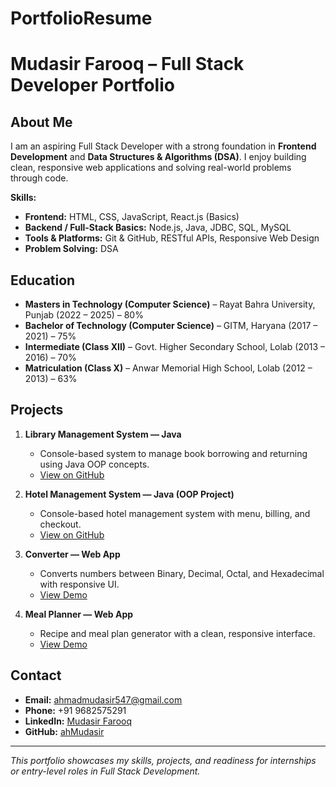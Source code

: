 # PortfolioResume

# Mudasir Farooq – Full Stack Developer Portfolio

## About Me
I am an aspiring Full Stack Developer with a strong foundation in **Frontend Development** and **Data Structures & Algorithms (DSA)**. I enjoy building clean, responsive web applications and solving real-world problems through code.  

**Skills:**  
- **Frontend:** HTML, CSS, JavaScript, React.js (Basics)  
- **Backend / Full-Stack Basics:** Node.js, Java, JDBC, SQL, MySQL  
- **Tools & Platforms:** Git & GitHub, RESTful APIs, Responsive Web Design  
- **Problem Solving:** DSA  

## Education
- **Masters in Technology (Computer Science)** – Rayat Bahra University, Punjab (2022 – 2025) – 80%  
- **Bachelor of Technology (Computer Science)** – GITM, Haryana (2017 – 2021) – 75%  
- **Intermediate (Class XII)** – Govt. Higher Secondary School, Lolab (2013 – 2016) – 70%  
- **Matriculation (Class X)** – Anwar Memorial High School, Lolab (2012 – 2013) – 63%  

## Projects
1. **Library Management System — Java**  
   - Console-based system to manage book borrowing and returning using Java OOP concepts.  
   - [View on GitHub](https://github.com/ahMudasir/AccioJobJava_Project/blob/master/src/StudentLibraray.java)

2. **Hotel Management System — Java (OOP Project)**  
   - Console-based hotel management system with menu, billing, and checkout.  
   - [View on GitHub](https://github.com/ahMudasir/VSCODEPRACTICE/blob/main/bin/JavaProject/HotelManagementPractice.java)

3. **Converter — Web App**  
   - Converts numbers between Binary, Decimal, Octal, and Hexadecimal with responsive UI.  
   - [View Demo](https://fabulous-semolina-4ac6fb.netlify.app/)

4. **Meal Planner — Web App**  
   - Recipe and meal plan generator with a clean, responsive interface.  
   - [View Demo](https://magenta-speculoos-1cc981.netlify.app/)

## Contact
- **Email:** ahmadmudasir547@gmail.com  
- **Phone:** +91 9682575291  
- **LinkedIn:** [Mudasir Farooq](https://www.linkedin.com/in/mudasir-farooq-7b692923a/)  
- **GitHub:** [ahMudasir](https://github.com/ahMudasir)  

---

*This portfolio showcases my skills, projects, and readiness for internships or entry-level roles in Full Stack Development.*
